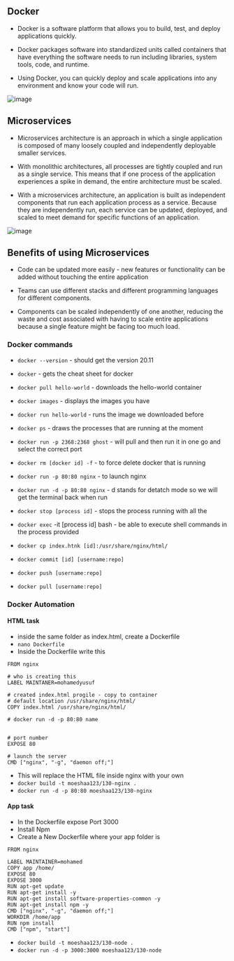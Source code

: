 ## Docker

- Docker is a software platform that allows you to build, test, and deploy applications quickly.

- Docker packages software into standardized units called containers that have everything the software needs to run including libraries, system tools, code, and runtime.

- Using Docker, you can quickly deploy and scale applications into any environment and know your code will run.

![image](https://user-images.githubusercontent.com/106158041/203054546-0470ce40-0a17-4a30-898d-1e5c21af00f2.png)


## Microservices

- Microservices architecture is an approach in which a single application is composed of many loosely coupled and independently deployable smaller services.

- With monolithic architectures, all processes are tightly coupled and run as a single service. This means that if one process of the application experiences a spike in demand, the entire architecture must be scaled.

- With a microservices architecture, an application is built as independent components that run each application process as a service. Because they are independently run, each service can be updated, deployed, and scaled to meet demand for specific functions of an application.


![image](https://user-images.githubusercontent.com/106158041/203054387-c2c175a5-589b-490a-bef1-6e31d7b8d25f.png)

## Benefits of using Microservices

- Code can be updated more easily - new features or functionality can be added without touching the entire application

- Teams can use different stacks and different programming languages for different components.

- Components can be scaled independently of one another, reducing the waste and cost associated with having to scale entire applications because a single feature might be facing too much load.

### Docker commands

- `docker --version` - should get the version 20.11
- `docker` - gets the cheat sheet for docker
- `docker pull hello-world` - downloads the hello-world container
- `docker images` - displays the images you have
- `docker run hello-world` - runs the image we downloaded before
- `docker ps` - draws the processes that are running at the moment
- `docker run -p 2368:2368 ghost` - will pull and then run it in one go and select the correct port
- `docker rm [docker id] -f` - to force delete docker that is running
- `docker run -p 80:80 nginx` - to launch nginx
- `docker run -d -p 80:80 nginx` - d stands for detatch mode so we will get the terminal back when run
- `docker stop [process id]` - stops the process running with all the
- `docker exec` -it [process id] bash - be able to execute shell commands in the process provided

- `docker cp index.htnk [id]:/usr/share/nginx/html/`
- `docker commit [id] [username:repo]`
- `docker push [username:repo]`
- `docker pull [username:repo]`

### Docker Automation
#### HTML task
- inside the same folder as index.html, create a Dockerfile
- `nano Dockerfile`
- Inside the Dockerfile write this
```
FROM nginx

# who is creating this
LABEL MAINTANER=mohamedyusuf

# created index.html progile - copy to container
# default location /usr/share/nginx/html/
COPY index.html /usr/share/nginx/html/

# docker run -d -p 80:80 name


# port number
EXPOSE 80

# launch the server
CMD ["nginx", "-g", "daemon off;"]
```
- This will replace the HTML file inside nginx with your own
- `docker build -t moeshaa123/130-nginx .` 
- `docker run -d -p 80:80 moeshaa123/130-nginx`

#### App task

- In the Dockerfile expose Port 3000
- Install Npm
- Create a New Dockerfile where your app folder is
```
FROM nginx

LABEL MAINTAINER=mohamed
COPY app /home/
EXPOSE 80
EXPOSE 3000
RUN apt-get update
RUN apt-get install -y
RUN apt-get install software-properties-common -y
RUN apt-get install npm -y
CMD ["nginx", "-g", "daemon off;"]
WORKDIR /home/app
RUN npm install
CMD ["npm", "start"]
```
- `docker build -t moeshaa123/130-node .`
- `docker run -d -p 3000:3000 moeshaa123/130-node`
